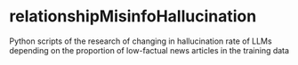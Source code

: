 # relationshipMisinfoHallucination
Python scripts of the research of changing in hallucination rate of LLMs depending on the proportion of low-factual news articles in the training data
